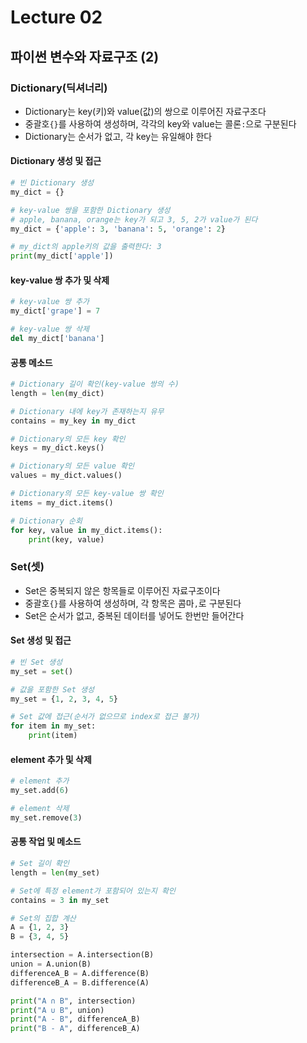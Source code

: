 # Lecture 02

## 파이썬 변수와 자료구조 (2)

### Dictionary(딕셔너리)
- Dictionary는 key(키)와 value(값)의 쌍으로 이루어진 자료구조다
- 중괄호`{}`를 사용하여 생성하며, 각각의 key와 value는 콜론`:`으로 구분된다
- Dictionary는 순서가 없고, 각 key는 유일해야 한다

#### Dictionary 생성 및 접근
```python
# 빈 Dictionary 생성
my_dict = {}

# key-value 쌍을 포함한 Dictionary 생성
# apple, banana, orange는 key가 되고 3, 5, 2가 value가 된다
my_dict = {'apple': 3, 'banana': 5, 'orange': 2}

# my_dict의 apple키의 값을 출력한다: 3
print(my_dict['apple'])
```

#### key-value 쌍 추가 및 삭제
```python
# key-value 쌍 추가
my_dict['grape'] = 7

# key-value 쌍 삭제
del my_dict['banana']
```

#### 공통 메소드
```python
# Dictionary 길이 확인(key-value 쌍의 수)
length = len(my_dict)

# Dictionary 내에 key가 존재하는지 유무
contains = my_key in my_dict

# Dictionary의 모든 key 확인
keys = my_dict.keys()

# Dictionary의 모든 value 확인
values = my_dict.values()

# Dictionary의 모든 key-value 쌍 확인
items = my_dict.items()

# Dictionary 순회
for key, value in my_dict.items():
    print(key, value)
```

### Set(셋)
- Set은 중복되지 않은 항목들로 이루어진 자료구조이다
- 중괄호`{}`를 사용하여 생성하며, 각 항목은 콤마`,`로 구분된다
- Set은 순서가 없고, 중복된 데이터를 넣어도 한번만 들어간다

#### Set 생성 및 접근
```python
# 빈 Set 생성
my_set = set()

# 값을 포함한 Set 생성
my_set = {1, 2, 3, 4, 5}

# Set 값에 접근(순서가 없으므로 index로 접근 불가)
for item in my_set:
    print(item)
```

#### element 추가 및 삭제
```python
# element 추가
my_set.add(6)

# element 삭제
my_set.remove(3)
```

#### 공통 작업 및 메소드
```python
# Set 길이 확인
length = len(my_set)

# Set에 특정 element가 포함되어 있는지 확인
contains = 3 in my_set

# Set의 집합 계산
A = {1, 2, 3}
B = {3, 4, 5}

intersection = A.intersection(B)
union = A.union(B)
differenceA_B = A.difference(B)
differenceB_A = B.difference(A)

print("A ∩ B", intersection)
print("A ∪ B", union)
print("A - B", differenceA_B)
print("B - A", differenceB_A)
```